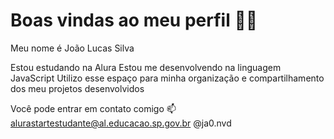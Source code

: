 # Boas vindas ao meu perfil 💙💙
Meu nome é João Lucas Silva

Estou estudando na Alura
Estou me desenvolvendo na linguagem JavaScript
Utilizo esse espaço para minha organização e compartilhamento dos meu projetos desenvolvidos

Você pode entrar em contato comigo 📫
alurastartestudante@al.educacao.sp.gov.br
@ja0.nvd
